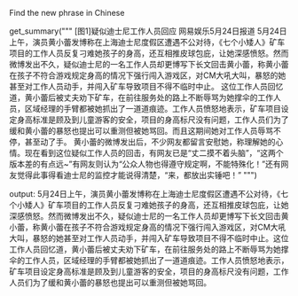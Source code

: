Find the new phrase in Chinese

get_summary("""
 [图1]疑似迪士尼工作人员回应
网易娱乐5月24日报道 5月24日上午，演员黄小蕾发博称在上海迪士尼度假区遭遇不公对待，《七个小矮人》矿车项目的工作人员反复刁难她孩子的身高，还互相推皮球包庇，让她深感愤怒。然而微博发出不久，疑似迪士尼的一名工作人员却更博写下长文回击黄小蕾，称黄小蕾在孩子不符合游戏规定身高的情况下强行闯入游戏区，对CM大吼大叫，暴怒的她甚至对工作人员动手，并闯入矿车导致项目不得不临时中止。
这位工作人员回忆道，黄小蕾后被丈夫劝下矿车，在前往服务处的路上不断辱骂为她撑伞的工作人员，区域经理的手臂都被她抓出了一道道痕迹。工作人员愤怒地表示，矿车项目设定身高标准是顾及到儿童游客的安全，项目的身高标尺没有问题，工作人员们为了缓和黄小蕾的暴怒也提出可以重测但被她骂回。而且这期间她对工作人员辱骂不停，甚至动了手。
黄小蕾的微博发出后，不少网友都留言安慰她，称理解她的心情。现在看到这位疑似工作人员的回击，有网友已是“丈二摸不着头脑”，“这两个版本差的有点远~”有网友则认为“公众人物也得遵守规定啊，不能特殊化！”还有网友觉得此事得看迪士尼的监控才能说得清楚，“来，都放出实锤吧！”
""")

output: 5月24日上午，演员黄小蕾发博称在上海迪士尼度假区遭遇不公对待，《七个小矮人》矿车项目的工作人员反复刁难她孩子的身高，还互相推皮球包庇，让她深感愤怒。然而微博发出不久，疑似迪士尼的一名工作人员却更博写下长文回击黄小蕾，称黄小蕾在孩子不符合游戏规定身高的情况下强行闯入游戏区，对CM大吼大叫，暴怒的她甚至对工作人员动手，并闯入矿车导致项目不得不临时中止。这位工作人员回忆道，黄小蕾后被丈夫劝下矿车，在前往服务处的路上不断辱骂为她撑伞的工作人员，区域经理的手臂都被她抓出了一道道痕迹。工作人员愤怒地表示，矿车项目设定身高标准是顾及到儿童游客的安全，项目的身高标尺没有问题，工作人员们为了缓和黄小蕾的暴怒也提出可以重测但被她骂回。


